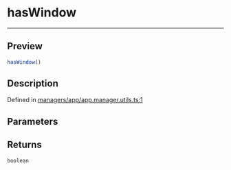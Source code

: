 
      
# hasWindow

<div class="api-docs__separator" data-reactroot="">

---

</div><div class="api-docs__section">

## Preview

</div><div class="api-docs__preview fn">

```ts
hasWindow()
```

</div><div class="api-docs__section">

## Description

</div><div class="api-docs__description"><span class="api-docs__do-not-parse">



</span></div><div class="api-docs__definition">

Defined in [managers/app/app.manager.utils.ts:1](https://github.com/BetterTyped/hyper-fetch/blob/1a97772c/packages/core/src/managers/app/app.manager.utils.ts#L1)

</div><div class="api-docs__section">

## Parameters

</div><div class="api-docs__section">

## Returns

</div><div class="api-docs__returns">

```ts
boolean
```

</div>